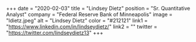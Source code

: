 +++ 
date = "2020-02-03" 
title = "Lindsey Dietz" 
position = "Sr. Quantitative Analyst" 
company = "Federal Reserve Bank of Minneapolis" 
image = "ldietz.jpeg" 
alt = "Lindsey Dietz" 
color = "#212121" 
link1 = "https://www.linkedin.com/in/lindseydietz/" 
link2 = ""
twitter = "https://twitter.com/lindseydietz13"
+++